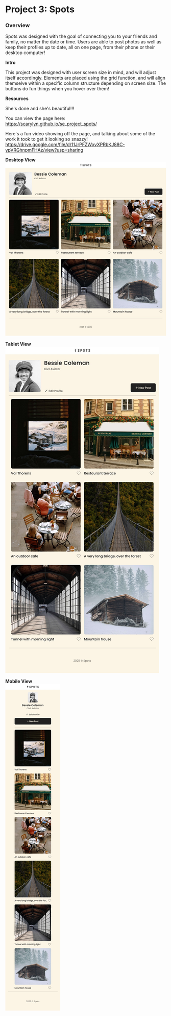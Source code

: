 # Project 3: Spots

### Overview

Spots was designed with the goal of connecting you to your friends and family, no matter the date or time. Users are able to post photos as well as keep their profiles up to date, all on one page, from their phone or their desktop computer!

**Intro**

This project was designed with user screen size in mind, and will adjust itself accordingly. Elements are placed using the grid function, and will align themselve within a specific column structure depending on screen size. The buttons do fun things when you hover over them!

**Resources**

She's done and she's beautiful!!!

You can view the page here:  
https://scarylyn.github.io/se_project_spots/

Here's a fun video showing off the page, and talking about some of the work it took to get it looking so snazzy!  
https://drive.google.com/file/d/11JrPFZWxvXPRbKJ88C-ypVRGhnpmFHAz/view?usp=sharing

**Desktop View**  
<img src="/images/desktop-view.jpg">

**Tablet View**  
<img src="/images/tablet-view.jpg">

**Mobile View**  
<img src="/images/mobile-view.jpg">
